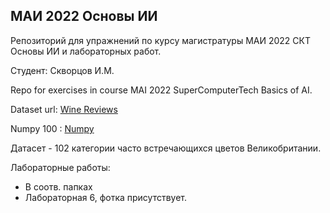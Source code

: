 ## МАИ 2022 Основы ИИ

Репозиторий для упражнений по курсу магистратуры МАИ 2022 СКТ Основы ИИ и лабораторных работ.

Студент: Скворцов И.М.

Repo for exercises in course MAI 2022 SuperComputerTech Basics of AI.

Dataset url: [Wine Reviews](https://www.robots.ox.ac.uk/~vgg/data/flowers/102/)

Numpy 100 : [Numpy](https://github.com/cha0xfox/numpy-100)

Датасет - 102 категории часто встречающихся цветов Великобритании.

Лабораторные  работы:
- В соотв. папках
- Лабораторная 6, фотка присутствует.
